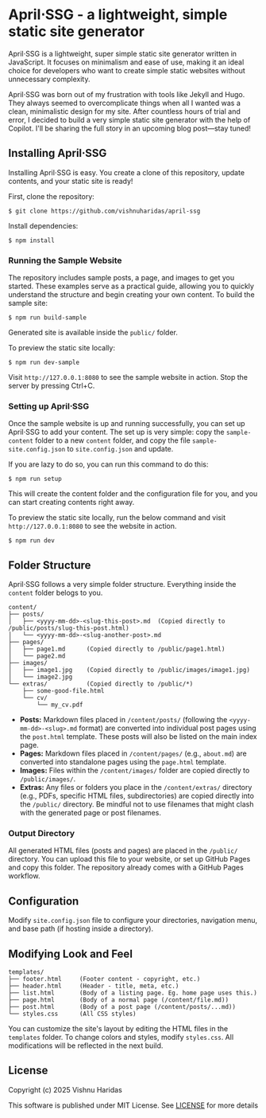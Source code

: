 # April⋅SSG - a lightweight, simple static site generator

April⋅SSG is a lightweight, super simple static site generator written in JavaScript. It focuses on minimalism and ease of use, making it an ideal choice for developers who want to create simple static websites without unnecessary complexity.

April⋅SSG was born out of my frustration with tools like Jekyll and Hugo. They always seemed to overcomplicate things when all I wanted was a clean, minimalistic design for my site. After countless hours of trial and error, I decided to build a very simple static site generator with the help of Copilot. I'll be sharing the full story in an upcoming blog post—stay tuned!

## Installing April⋅SSG

Installing April⋅SSG is easy. You create a clone of this repository, update contents, and your static site is ready!

First, clone the repository:

```shell
$ git clone https://github.com/vishnuharidas/april-ssg
```

Install dependencies:

```shell
$ npm install
```

### Running the Sample Website

The repository includes sample posts, a page, and images to get you started. These examples serve as a practical guide, allowing you to quickly understand the structure and begin creating your own content. To build the sample site:

```shell
$ npm run build-sample
```

Generated site is available inside the `public/` folder.

To preview the static site locally:

```shell
$ npm run dev-sample
```

Visit `http://127.0.0.1:8080` to see the sample website in action. Stop the server by pressing Ctrl+C.

### Setting up April⋅SSG

Once the sample website is up and running successfully, you can set up April⋅SSG to add your content. The set up is very simple: copy the `sample-content` folder to a new `content` folder, and copy the file `sample-site.config.json` to `site.config.json` and update.

If you are lazy to do so, you can run this command to do this:

```shell
$ npm run setup
```

This will create the content folder and the configuration file for you, and you can start creating contents right away.

To preview the static site locally, run the below command and visit `http://127.0.0.1:8080` to see the website in action.

```shell
$ npm run dev
```

## Folder Structure

April⋅SSG follows a very simple folder structure. Everything inside the `content` folder belogs to you.

```
content/
├── posts/
│   ├── <yyyy-mm-dd>-<slug-this-post>.md  (Copied directly to /public/posts/slug-this-post.html)
│   └── <yyyy-mm-dd>-<slug-another-post>.md
├── pages/
│   ├── page1.md      (Copied directly to /public/page1.html)
│   └── page2.md
├── images/
│   ├── image1.jpg    (Copied directly to /public/images/image1.jpg)
│   └── image2.jpg
└── extras/           (Copied directly to /public/*)
    ├── some-good-file.html
    └── cv/
        └── my_cv.pdf
```

  *   **Posts:** Markdown files placed in `/content/posts/` (following the `<yyyy-mm-dd>-<slug>.md` format) are converted into individual post pages using the `post.html` template. These posts will also be listed on the main index page.
  *   **Pages:** Markdown files placed in `/content/pages/` (e.g., `about.md`) are converted into standalone pages using the `page.html` template.
  *   **Images:** Files within the `/content/images/` folder are copied directly to `/public/images/`.
  *   **Extras:** Any files or folders you place in the `/content/extras/` directory (e.g., PDFs, specific HTML files, subdirectories) are copied directly into the `/public/` directory. Be mindful not to use filenames that might clash with the generated page or post filenames.
  
### Output Directory
All generated HTML files (posts and pages) are placed in the `/public/` directory. You can upload this file to your website, or set up GitHub Pages and copy this folder. The repository already comes with a GitHub Pages workflow.

## Configuration

Modify `site.config.json` file to configure your directories, navigation menu, and base path (if hosting inside a directory).

## Modifying Look and Feel

```
templates/
├── footer.html     (Footer content - copyright, etc.)
├── header.html     (Header - title, meta, etc.)
├── list.html       (Body of a listing page. Eg. home page uses this.)
├── page.html       (Body of a normal page (/content/file.md))
├── post.html       (Body of a post page (/content/posts/...md))
└── styles.css      (All CSS styles)
```

You can customize the site's layout by editing the HTML files in the `templates` folder. To change colors and styles, modify `styles.css`. All modifications will be reflected in the next build.

## License

Copyright (c) 2025 Vishnu Haridas

This software is published under MIT License. See [LICENSE](LICENSE.txt) for more details
